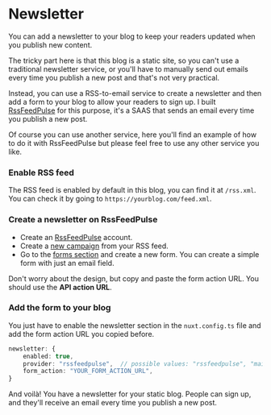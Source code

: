 # Newsletter

You can add a newsletter to your blog to keep your readers updated when you publish new content.

The tricky part here is that this blog is a static site, so you can't use a traditional newsletter service, or you'll have to manually send out emails every time you publish a new post and that's not very practical.

Instead, you can use a RSS-to-email service to create a newsletter and then add a form to your blog to allow your readers to sign up.
I built [RssFeedPulse](https://rssfeedpulse.com/) for this purpose, it's a SAAS that sends an email every time you publish a new post.

Of course you can use another service, here you'll find an example of how to do it with RssFeedPulse but please feel free to use any other service you like.

### Enable RSS feed

The RSS feed is enabled by default in this blog, you can find it at `/rss.xml`. You can check it by going to `https://yourblog.com/feed.xml`.

### Create a newsletter on RssFeedPulse

* Create an [RssFeedPulse](https://rssfeedpulse.com/) account.
* Create a [new campaign](https://rssfeedpulse.com/campaigns) from your RSS feed.
* Go to the [forms section](https://rssfeedpulse.com/forms) and create a new form. You can create a simple form with just an email field.

Don't worry about the design, but copy and paste the form action URL. You should use the <strong>API action URL</strong>.

### Add the form to your blog

You just have to enable the newsletter section in the `nuxt.config.ts` file and add the form action URL you copied before.

```typescript
newsletter: {
    enabled: true,
    provider: "rssfeedpulse",  // possible values: "rssfeedpulse", "mailerlite", "demo"
    form_action: "YOUR_FORM_ACTION_URL",
}
```


And voilà! You have a newsletter for your static blog. People can sign up, and they'll receive an email every time you publish a new post.
